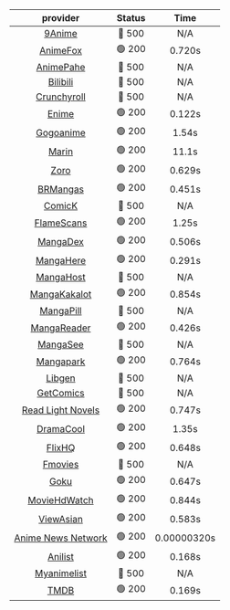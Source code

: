 | **provider** | **Status** | **Time** |
|:--------:|:------:|:----:|
| [9Anime](https://9anime.pl) | 🔴 500 | N/A |
|  [AnimeFox](https://animefox.tv)  | 🟢 200 | 0.720s |
| [AnimePahe](https://animepahe.com) | 🔴 500 | N/A |
| [Bilibili](https://bilibili.tv) | 🔴 500 | N/A |
| [Crunchyroll](https://cronchy.consumet.stream) | 🔴 500 | N/A |
|  [Enime](https://enime.moe)  | 🟢 200 | 0.122s |
|  [Gogoanime](https://gogoanime.cl)  | 🟢 200 | 1.54s |
|  [Marin](https://marin.moe)  | 🟢 200 | 11.1s |
|  [Zoro](https://aniwatch.to)  | 🟢 200 | 0.629s |
|  [BRMangas](https://www.brmangas.net)  | 🟢 200 | 0.451s |
| [ComicK](https://comick.app) | 🔴 500 | N/A |
|  [FlameScans](https://flamescans.org/)  | 🟢 200 | 1.25s |
|  [MangaDex](https://mangadex.org)  | 🟢 200 | 0.506s |
|  [MangaHere](http://www.mangahere.cc)  | 🟢 200 | 0.291s |
| [MangaHost](https://mangahosted.com) | 🔴 500 | N/A |
|  [MangaKakalot](https://mangakakalot.com)  | 🟢 200 | 0.854s |
| [MangaPill](https://mangapill.com) | 🔴 500 | N/A |
|  [MangaReader](https://mangareader.to)  | 🟢 200 | 0.426s |
| [MangaSee](https://mangasee123.com) | 🔴 500 | N/A |
|  [Mangapark](https://v2.mangapark.net)  | 🟢 200 | 0.764s |
| [Libgen](http://libgen) | 🔴 500 | N/A |
| [GetComics](https://getcomics.info/) | 🔴 500 | N/A |
|  [Read Light Novels](https://readlightnovels.net)  | 🟢 200 | 0.747s |
|  [DramaCool](https://www1.dramacool.cr)  | 🟢 200 | 1.35s |
|  [FlixHQ](https://flixhq.to)  | 🟢 200 | 0.648s |
| [Fmovies](https://fmovies.to) | 🔴 500 | N/A |
|  [Goku](https://goku.sx)  | 🟢 200 | 0.647s |
|  [MovieHdWatch](https://movieshd.watch)  | 🟢 200 | 0.844s |
|  [ViewAsian](https://viewasian.co)  | 🟢 200 | 0.583s |
|  [Anime News Network](https://www.animenewsnetwork.com)  | 🟢 200 | 0.00000320s |
|  [Anilist](https://anilist.co)  | 🟢 200 | 0.168s |
| [Myanimelist](https://myanimelist.net/) | 🔴 500 | N/A |
|  [TMDB](https://www.themoviedb.org)  | 🟢 200 | 0.169s |
